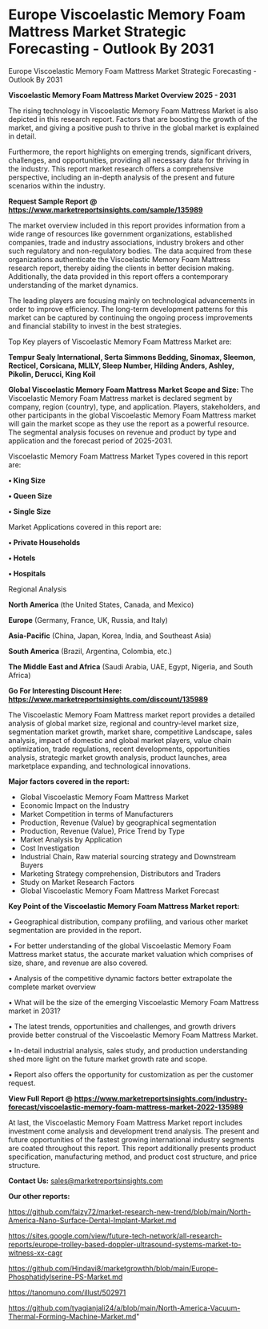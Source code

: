 # Europe Viscoelastic Memory Foam Mattress Market Strategic Forecasting - Outlook By 2031
Europe Viscoelastic Memory Foam Mattress Market Strategic Forecasting - Outlook By 2031

<Strong> Viscoelastic Memory Foam Mattress Market Overview 2025 - 2031</strong>

The rising technology in Viscoelastic Memory Foam Mattress Market is also depicted in this research report. Factors that are boosting the growth of the market, and giving a positive push to thrive in the global market is explained in detail.

Furthermore, the report highlights on emerging trends, significant drivers, challenges, and opportunities, providing all necessary data for thriving in the industry. This report market research offers a comprehensive perspective, including an in-depth analysis of the present and future scenarios within the industry.

<strong>Request Sample Report @ <a href=https://www.marketreportsinsights.com/sample/135989>https://www.marketreportsinsights.com/sample/135989</a></strong>

The market overview included in this report provides information from a wide range of resources like government organizations, established companies, trade and industry associations, industry brokers and other such regulatory and non-regulatory bodies. The data acquired from these organizations authenticate the Viscoelastic Memory Foam Mattress research report, thereby aiding the clients in better decision making. Additionally, the data provided in this report offers a contemporary understanding of the market dynamics.

The leading players are focusing mainly on technological advancements in order to improve efficiency. The long-term development patterns for this market can be captured by continuing the ongoing process improvements and financial stability to invest in the best strategies.

Top Key players of Viscoelastic Memory Foam Mattress Market are:

<strong>Tempur Sealy International, Serta Simmons Bedding, Sinomax, Sleemon, Recticel, Corsicana, MLILY, Sleep Number, Hilding Anders, Ashley, Pikolin, Derucci, King Koil</strong>

<strong><b>Global Viscoelastic Memory Foam Mattress Market Scope and Size:</b></strong>
The Viscoelastic Memory Foam Mattress market is declared segment by company, region (country), type, and application. Players, stakeholders, and other participants in the global Viscoelastic Memory Foam Mattress market will gain the market scope as they use the report as a powerful resource. The segmental analysis focuses on revenue and product by type and application and the forecast period of 2025-2031.

Viscoelastic Memory Foam Mattress Market Types covered in this report are:

<strong>• King Size

• Queen Size

• Single Size</strong>

Market Applications covered in this report are:

<strong>• Private Households

• Hotels

• Hospitals</strong> 

Regional Analysis

<strong>North America</strong> (the United States, Canada, and Mexico)

<strong>Europe</strong> (Germany, France, UK, Russia, and Italy)

<strong>Asia-Pacific</strong> (China, Japan, Korea, India, and Southeast Asia)

<strong>South America</strong> (Brazil, Argentina, Colombia, etc.)

<strong>The Middle East and Africa</strong> (Saudi Arabia, UAE, Egypt, Nigeria, and South Africa)

<strong>Go For Interesting Discount Here: <a href=https://www.marketreportsinsights.com/discount/135989>https://www.marketreportsinsights.com/discount/135989</a></strong>

The Viscoelastic Memory Foam Mattress market report provides a detailed analysis of global market size, regional and country-level market size, segmentation market growth, market share, competitive Landscape, sales analysis, impact of domestic and global market players, value chain optimization, trade regulations, recent developments, opportunities analysis, strategic market growth analysis, product launches, area marketplace expanding, and technological innovations.

<strong><b>Major factors covered in the report:</b></strong>
<ul>
  <li>Global Viscoelastic Memory Foam Mattress Market </li>
  <li>Economic Impact on the Industry</li>
  <li>Market Competition in terms of Manufacturers</li>
  <li>Production, Revenue (Value) by geographical segmentation</li>
  <li>Production, Revenue (Value), Price Trend by Type</li>
  <li>Market Analysis by Application</li>
  <li>Cost Investigation</li>
  <li>Industrial Chain, Raw material sourcing strategy and Downstream Buyers</li>
  <li>Marketing Strategy comprehension, Distributors and Traders</li>
  <li>Study on Market Research Factors</li>
  <li>Global Viscoelastic Memory Foam Mattress Market Forecast</li>
</ul>

<strong><b>Key Point of the Viscoelastic Memory Foam Mattress Market report:</b></strong>

• Geographical distribution, company profiling, and various other market segmentation are provided in the report.

• For better understanding of the global Viscoelastic Memory Foam Mattress market status, the accurate market valuation which comprises of size, share, and revenue are also covered.

• Analysis of the competitive dynamic factors better extrapolate the complete market overview

• What will be the size of the emerging Viscoelastic Memory Foam Mattress market in 2031?

• The latest trends, opportunities and challenges, and growth drivers provide better construal of the Viscoelastic Memory Foam Mattress Market.

• In-detail industrial analysis, sales study, and production understanding shed more light on the future market growth rate and scope.

• Report also offers the opportunity for customization as per the customer request.

<strong><b>View Full Report @ <a href=https://www.marketreportsinsights.com/industry-forecast/viscoelastic-memory-foam-mattress-market-2022-135989>https://www.marketreportsinsights.com/industry-forecast/viscoelastic-memory-foam-mattress-market-2022-135989</a></b></strong>


At last, the Viscoelastic Memory Foam Mattress Market report includes investment come analysis and development trend analysis. The present and future opportunities of the fastest growing international industry segments are coated throughout this report. This report additionally presents product specification, manufacturing method, and product cost structure, and price structure.

<strong>Contact Us:</strong>
sales@marketreportsinsights.com

<strong>Our other reports:</strong>

<a href=https://github.com/faizy72/market-research-new-trend/blob/main/North-America-Nano-Surface-Dental-Implant-Market.md>https://github.com/faizy72/market-research-new-trend/blob/main/North-America-Nano-Surface-Dental-Implant-Market.md</a>

<a href=https://sites.google.com/view/future-tech-network/all-research-reports/europe-trolley-based-doppler-ultrasound-systems-market-to-witness-xx-cagr>https://sites.google.com/view/future-tech-network/all-research-reports/europe-trolley-based-doppler-ultrasound-systems-market-to-witness-xx-cagr</a>

<a href=https://github.com/Hindavi8/marketgrowthh/blob/main/Europe-Phosphatidylserine-PS-Market.md>https://github.com/Hindavi8/marketgrowthh/blob/main/Europe-Phosphatidylserine-PS-Market.md</a>

<a href=https://tanomuno.com/illust/502971>https://tanomuno.com/illust/502971</a>

<a href=https://github.com/tyagianjali24/a/blob/main/North-America-Vacuum-Thermal-Forming-Machine-Market.md>https://github.com/tyagianjali24/a/blob/main/North-America-Vacuum-Thermal-Forming-Machine-Market.md</a>"
